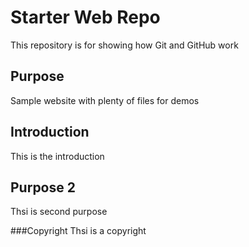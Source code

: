 # Starter Web Repo

This repository is for showing how Git and GitHub work

## Purpose

Sample website with plenty of files for demos

## Introduction
This is the introduction

## Purpose 2
Thsi is second purpose

###Copyright
Thsi is a copyright